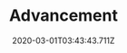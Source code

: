 ---
templateKey: blog-post
featuredpost: false
date: 2020-03-01T03:43:43.711Z
featuredimage: /img/quest_bg1.png
imgBg: quest_bg1
title: Advancement
description: As you gain experience you'll discover new crafting recipes to increase profit and make life easier. A Scarecrow for example will prevent crows from snacking on your precious crops.
reward: 100'
tags:
  - Complete "Getting Started" Reach Farming level 1 and craft a Scarecrow.
---